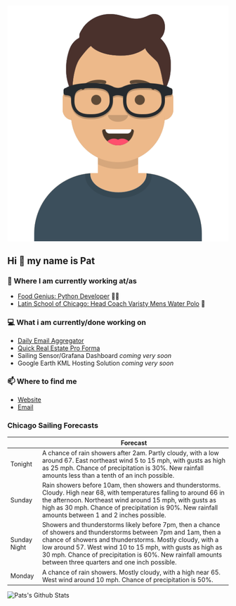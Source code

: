 [![Social banner for p-j-falconer](https://raw.githubusercontent.com/P-J-FALCONER/P-J-FALCONER/master/assets/avataaars.svg)](https://patfalconer.com/)
## Hi :wave: my name is Pat

### 💼 Where I am currently working at/as
- [Food Genius: Python Developer](https://getfoodgenius.com/) 🍔🐍
- [Latin School of Chicago: Head Coach Varisty Mens Water Polo](https://www.latinschool.org/) 🤽


### 💻 What i am currently/done working on
 - [Daily Email Aggregator](https://github.com/P-J-FALCONER/dott_daily_mail)
 - [Quick Real Estate Pro Forma](https://github.com/P-J-FALCONER/henry)
 - Sailing Sensor/Grafana Dashboard *coming very soon*
 - Google Earth KML Hosting Solution *coming very soon*

### 📫 Where to find me
 - [Website](https://patfalconer.com/)
 - [Email](mailto:patrick.j.falconer@gmail.com)


### Chicago Sailing Forecasts
|   | Forecast  |
|---|---|
| Tonight | A chance of rain showers after 2am. Partly cloudy, with a low around 67. East northeast wind 5 to 15 mph, with gusts as high as 25 mph. Chance of precipitation is 30%. New rainfall amounts less than a tenth of an inch possible. |
| Sunday | Rain showers before 10am, then showers and thunderstorms. Cloudy. High near 68, with temperatures falling to around 66 in the afternoon. Northeast wind around 15 mph, with gusts as high as 30 mph. Chance of precipitation is 90%. New rainfall amounts between 1 and 2 inches possible. |
| Sunday Night | Showers and thunderstorms likely before 7pm, then a chance of showers and thunderstorms between 7pm and 1am, then a chance of showers and thunderstorms. Mostly cloudy, with a low around 57. West wind 10 to 15 mph, with gusts as high as 30 mph. Chance of precipitation is 60%. New rainfall amounts between three quarters and one inch possible. |
| Monday | A chance of rain showers. Mostly cloudy, with a high near 65. West wind around 10 mph. Chance of precipitation is 50%. |

![Pats's Github Stats](https://github-readme-stats.vercel.app/api?username=p-j-falconer&show_icons=true&theme=radical)
